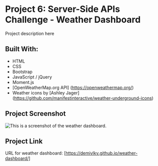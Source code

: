 # Project 6: Server-Side APIs Challenge - Weather Dashboard
Project description here

## Built With:
- HTML
- CSS
- Bootstrap
- JavaScript / jQuery
- Moment.js
- [OpenWeatherMap.org API] (https://openweathermap.org/)
- Weather icons by [Ashley Jager] (https://github.com/manifestinteractive/weather-underground-icons)

## Project Screenshot
![This is a screenshot of the weather dashboard.](/../main/assets/images/screenshot.png)

## Project Link
URL for weather dashboard: [https://demivlkv.github.io/weather-dashboard/]
